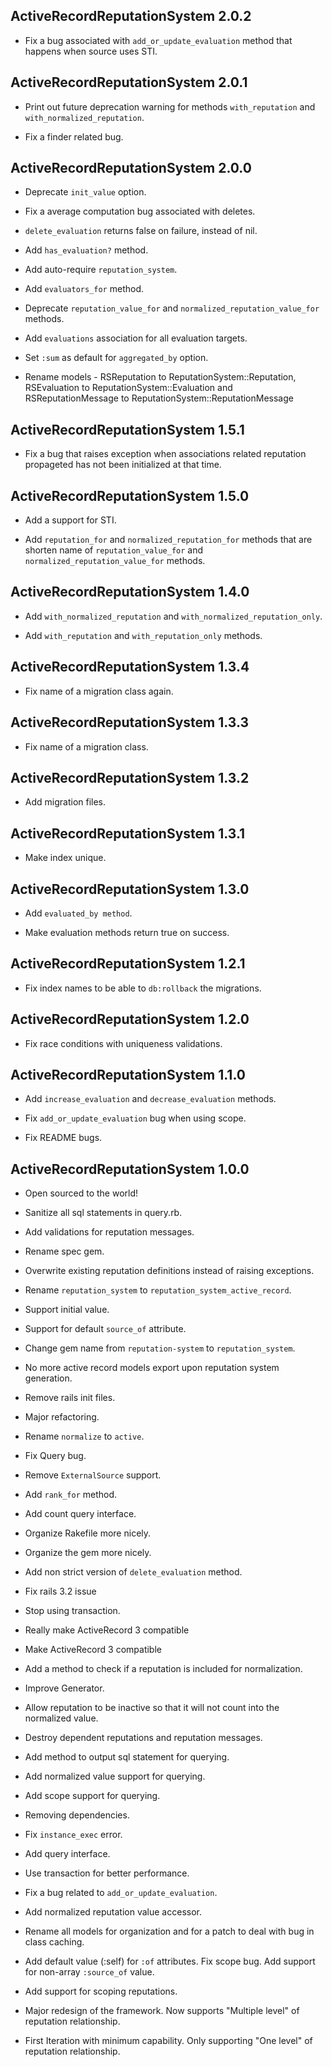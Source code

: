 ## ActiveRecordReputationSystem 2.0.2 ##

* Fix a bug associated with `add_or_update_evaluation` method that happens when source uses STI.

## ActiveRecordReputationSystem 2.0.1 ##

* Print out future deprecation warning for methods `with_reputation` and `with_normalized_reputation`.

* Fix a finder related bug.

## ActiveRecordReputationSystem 2.0.0 ##

* Deprecate `init_value` option.

* Fix a average computation bug associated with deletes.

* `delete_evaluation` returns false on failure, instead of nil.

* Add `has_evaluation?` method.

* Add auto-require `reputation_system`.

* Add `evaluators_for` method.

* Deprecate `reputation_value_for` and `normalized_reputation_value_for` methods.

* Add `evaluations` association for all evaluation targets.

* Set `:sum` as default for `aggregated_by` option.

* Rename models - RSReputation to ReputationSystem::Reputation, RSEvaluation to ReputationSystem::Evaluation and RSReputationMessage to ReputationSystem::ReputationMessage

## ActiveRecordReputationSystem 1.5.1 ##

* Fix a bug that raises exception when associations related reputation propageted has not been initialized at that time.

## ActiveRecordReputationSystem 1.5.0 ##

* Add a support for STI.

* Add `reputation_for` and `normalized_reputation_for` methods that are shorten name of `reputation_value_for` and `normalized_reputation_value_for` methods.

## ActiveRecordReputationSystem 1.4.0 ##

* Add `with_normalized_reputation` and `with_normalized_reputation_only`.

* Add `with_reputation` and `with_reputation_only` methods.

## ActiveRecordReputationSystem 1.3.4 ##

* Fix name of a migration class again.

## ActiveRecordReputationSystem 1.3.3 ##

* Fix name of a migration class.

## ActiveRecordReputationSystem 1.3.2 ##

* Add migration files.

## ActiveRecordReputationSystem 1.3.1 ##

* Make index unique.

## ActiveRecordReputationSystem 1.3.0 ##

* Add `evaluated_by method`.

* Make evaluation methods return true on success.

## ActiveRecordReputationSystem 1.2.1 ##

* Fix index names to be able to `db:rollback` the migrations.

## ActiveRecordReputationSystem 1.2.0 ##

* Fix race conditions with uniqueness validations.

## ActiveRecordReputationSystem 1.1.0 ##

* Add `increase_evaluation` and `decrease_evaluation` methods.

* Fix `add_or_update_evaluation` bug when using scope.

* Fix README bugs.

## ActiveRecordReputationSystem 1.0.0 ##

* Open sourced to the world!

* Sanitize all sql statements in query.rb.

* Add validations for reputation messages.

* Rename spec gem.

* Overwrite existing reputation definitions instead of raising exceptions.

* Rename `reputation_system` to `reputation_system_active_record`.

* Support initial value.

* Support for default `source_of` attribute.

* Change gem name from `reputation-system` to `reputation_system`.

* No more active record models export upon reputation system generation.

* Remove rails init files.

* Major refactoring.

* Rename `normalize` to `active`.

* Fix Query bug.

* Remove `ExternalSource` support.

* Add `rank_for` method.

* Add count query interface.

* Organize Rakefile more nicely.

* Organize the gem more nicely.

* Add non strict version of `delete_evaluation` method.

* Fix rails 3.2 issue

* Stop using transaction.

* Really make ActiveRecord 3 compatible

* Make ActiveRecord 3 compatible

* Add a method to check if a reputation is included for normalization.

* Improve Generator.

* Allow reputation to be inactive so that it will not count into the normalized value.

* Destroy dependent reputations and reputation messages.

* Add method to output sql statement for querying.

* Add normalized value support for querying.

* Add scope support for querying.

* Removing dependencies.

* Fix `instance_exec` error.

* Add query interface.

* Use transaction for better performance.

* Fix a bug related to `add_or_update_evaluation`.

* Add normalized reputation value accessor.

* Rename all models for organization and for a patch to deal with bug in class caching.

* Add default value (:self) for `:of` attributes. Fix scope bug. Add support for non-array `:source_of` value.

* Add support for scoping reputations.

* Major redesign of the framework. Now supports "Multiple level" of reputation relationship.

* First Iteration with minimum capability. Only supporting "One level" of reputation relationship.
